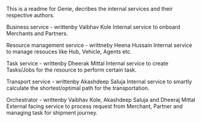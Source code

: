 This is a readme for Genie, decribes the internal services and their respective authors.

Business service - writtenby Vaibhav Kole 
Internal service to onboard Merchants and Partners.

Resource management service - writtneby Heena Hussain
Internal service to manage resouces like Hub, Vehicle, Agents etc.

Task service - writtenby Dheerak Mittal
Internal service to create Tasks/Jobs for the resource to perform certain task.

Transport service - writtenby Akashdeep Saluja
Internal service to smartly calculate the shortest/optimal path for the transportation.

Orchestrator - writtenby Vaibhav Kole, Akashdeep Saluja and Dheeraj Mittal
External facing service to process request from Merchant, Partner and managing task for shipment journey.
